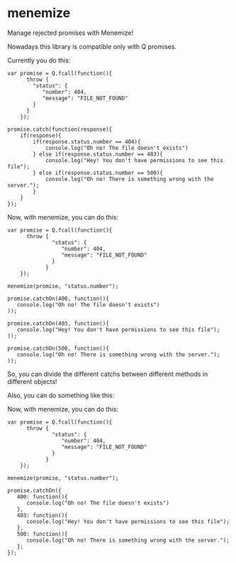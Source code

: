 # menemize
Manage rejected promises with Menemize!

Nowadays this library is compatible only with Q promises.

Currently you do this:

```
var promise = Q.fcall(function(){
      throw {
        "status": {
           "number": 404,
           "message": "FILE_NOT_FOUND"
        }
      }
    });

promise.catch(function(response){
    if(response){
        if(response.status.number == 404){
            console.log("Oh no! The file doesn't exists")
        } else if(response.status.number == 403){
            console.log("Hey! You don't have permissions to see this file");
        } else if(response.status.number == 500){
            console.log("Oh no! There is something wrong with the server.");
        }
    }
});

```

Now, with menemize, you can do this:

```
var promise = Q.fcall(function(){
      throw {
              "status": {
                 "number": 404,
                 "message": "FILE_NOT_FOUND"
              }
            }
    });

menemize(promise, "status.number");

promise.catchOn(400, function(){
   console.log("Oh no! The file doesn't exists")
));

promise.catchOn(403, function(){
   console.log("Hey! You don't have permissions to see this file");
));

promise.catchOn(500, function(){
   console.log("Oh no! There is something wrong with the server.");
));

```

So, you can divide the different catchs between different methods in different objects!

Also, you can do something like this:

Now, with menemize, you can do this:

```
var promise = Q.fcall(function(){
      throw {
              "status": {
                 "number": 404,
                 "message": "FILE_NOT_FOUND"
              }
            }
    });

menemize(promise, "status.number");

promise.catchOn({
   400: function(){
      console.log("Oh no! The file doesn't exists")
   },
   403: function(){
      console.log("Hey! You don't have permissions to see this file");
   },
   500: function(){
      console.log("Oh no! There is something wrong with the server.");
   };
});

```